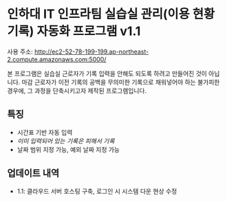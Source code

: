 # 인하대 IT 인프라팀 실습실 관리(이용 현황 기록) 자동화 프로그램 v1.1

사용 주소: http://ec2-52-78-199-199.ap-northeast-2.compute.amazonaws.com:5000/

본 프로그램은 실습실 근로자가 기록 입력을 안해도 되도록 하려고 만들어진 것이 아닙니다.
마감 근로자가 이전 기록의 공백을 무의미한 기록으로 채워넣어야 하는 불가피한 경우에, 그 과정을 단축시키고자 제작된 프로그램입니다.

## 특징
- 시간표 기반 자동 입력
- *이미 입력되어 있는 기록은 피해서 기록*
- 날짜 범위 지정 가능, 예외 날짜 지정 가능

## 업데이트 내역
- 1.1: 클라우드 서버 호스팅 구축, 로그인 시 시스템 다운 현상 수정
